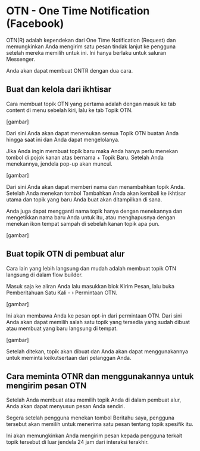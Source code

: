 # OTN - One Time Notification (Facebook)

OTN(R) adalah kependekan dari One Time Notification (Request) dan memungkinkan Anda mengirim satu pesan tindak lanjut ke pengguna setelah mereka memilih untuk ini. Ini hanya berlaku untuk saluran Messenger.

Anda akan dapat membuat ONTR dengan dua cara.

## Buat dan kelola dari ikhtisar
Cara membuat topik OTN yang pertama adalah dengan masuk ke tab content di menu sebelah kiri, lalu ke tab Topik OTN.

[gambar]

Dari sini Anda akan dapat menemukan semua Topik OTN buatan Anda hingga saat ini dan Anda dapat mengelolanya.

Jika Anda ingin membuat topik baru maka Anda hanya perlu menekan tombol di pojok kanan atas bernama + Topik Baru. Setelah Anda menekannya, jendela pop-up akan muncul.

[gambar]

Dari sini Anda akan dapat memberi nama dan menambahkan topik Anda. Setelah Anda menekan tombol Tambahkan Anda akan kembali ke ikhtisar utama dan topik yang baru Anda buat akan ditampilkan di sana.

Anda juga dapat mengganti nama topik hanya dengan menekannya dan mengetikkan nama baru Anda untuk itu, atau menghapusnya dengan menekan ikon tempat sampah di sebelah kanan topik apa pun.

[gambar]

## Buat topik OTN di pembuat alur
Cara lain yang lebih langsung dan mudah adalah membuat topik OTN langsung di dalam flow builder.

Masuk saja ke aliran Anda lalu masukkan blok Kirim Pesan, lalu buka Pemberitahuan Satu Kali - › Permintaan OTN.

[gambar]

Ini akan membawa Anda ke pesan opt-in dari permintaan OTN. Dari sini Anda akan dapat memilih salah satu topik yang tersedia yang sudah dibuat atau membuat yang baru langsung di tempat.

[gambar]

Setelah ditekan, topik akan dibuat dan Anda akan dapat menggunakannya untuk meminta keikutsertaan dari pelanggan Anda.

## Cara meminta OTNR dan menggunakannya untuk mengirim pesan OTN
Setelah Anda membuat atau memilih topik Anda di dalam pembuat alur, Anda akan dapat menyusun pesan Anda sendiri.

Segera setelah pengguna menekan tombol Beritahu saya, pengguna tersebut akan memilih untuk menerima satu pesan tentang topik spesifik itu.

Ini akan memungkinkan Anda mengirim pesan kepada pengguna terkait topik tersebut di luar jendela 24 jam dari interaksi terakhir.

